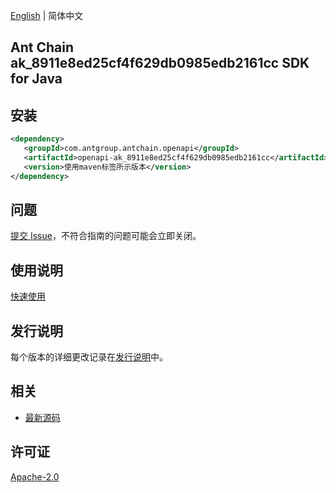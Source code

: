 [English](README.md) | 简体中文

## Ant Chain ak_8911e8ed25cf4f629db0985edb2161cc SDK for Java

## 安装

```xml
<dependency>
   <groupId>com.antgroup.antchain.openapi</groupId>
   <artifactId>openapi-ak_8911e8ed25cf4f629db0985edb2161cc</artifactId>
   <version>使用maven标签所示版本</version>
</dependency>
```

## 问题

[提交 Issue](https://github.com/alipay/antchain-openapi-prod-sdk/issues/new)，不符合指南的问题可能会立即关闭。

## 使用说明

[快速使用](https://github.com/alipay/antchain-openapi-prod-sdk)

## 发行说明

每个版本的详细更改记录在[发行说明](./ChangeLog.txt)中。

## 相关

- [最新源码](https://github.com/alipay/antchain-openapi-prod-sdk/)

## 许可证

[Apache-2.0](http://www.apache.org/licenses/LICENSE-2.0)
